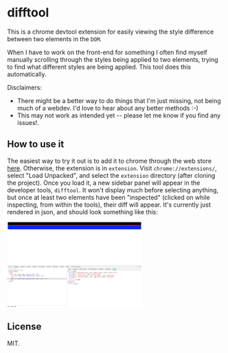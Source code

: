 # difftool

This is a chrome devtool extension for easily viewing the style difference between two elements in the `DOM`.

When I have to work on the front-end for something I often find myself manually scrolling through the styles being applied to two elements, trying to find what different styles are being applied. This tool does this automatically.

Disclaimers: 

- There might be a better way to do things that I'm just missing, not being much of a webdev. I'd love to hear about any better methods :-)
- This may not work as intended yet -- please let me know if you find any issues!.

## How to use it

The easiest way to try it out is to add it to chrome through the web store [here](https://chrome.google.com/webstore/detail/devtools-diff/pibbgfbcdndokmmkgjhbgmgklhplblpi). Otherwise, the extension is in `extension`. Visit `chrome://extensions/`, select "Load Unpacked", and select the `extension` directory (after cloning the project). Once you load it, a new sidebar panel will appear in the developer tools, `difftool`. It won't display much before selecting anything, but once at least two elements have been "inspected" (clicked on while inspecting, from within the tools), their diff will appear. It's currently just rendered in json, and should look something like this:

<img src="sample-diff.png" style="height: 200px;" />

## License

MIT.
